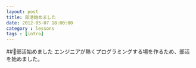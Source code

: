 ```yaml
---
layout: post
title: 部活始めました
date: 2012-05-07 18:00:00
category : lessons
tags : [intro]
---
```


##部活始めました
エンジニアが熱くプログラミングする場を作るため、部活を始めました。